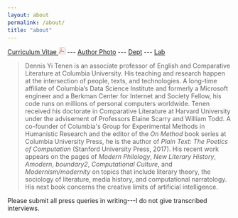 ```yaml
---
layout: about
permalink: /about/
title: "about"
---
```


[Curriculum Vitae <img src="../public/pdf.png" />][5] --- [Author Photo][6] --- [Dept][7] ---
[Lab][8]

> Dennis Yi Tenen is an associate professor of English and Comparative Literature
at Columbia University. His teaching and research happen at the intersection of people, texts,
and technologies. A long-time affiliate of Columbia’s Data Science Institute and formerly a
Microsoft engineer and a Berkman Center for Internet and Society Fellow, his code runs on
millions of personal computers worldwide. Tenen received his doctorate in Comparative
Literature at Harvard University under the advisement of Professors Elaine Scarry and William
Todd. A co-founder of Columbia's Group for Experimental Methods in Humanistic Research and the
editor of the *On Method* book series at Columbia University Press, he is the author of *Plain
Text: The Poetics of Computation* (Stanford University Press, 2017). His recent work appears on
the pages of *Modern Philology*, *New Literary History*, *Amodern*, *boundary2*, *Computational
Culture*, and *Modernism/modernity* on topics that include literary theory, the sociology of
literature, media history, and computational narratology. His next book concerns the creative
limits of artificial intelligence.

Please submit all press queries in writing---I do not give transcribed
interviews.

[1]: http://english.columbia.edu
[2]: http://datascience.columbia.edu/new-media
[3]: http://www.sup.org/books/title/?id=26821
[4]: http://xpmethod.plaintext.in
[5]: https://github.com/denten/denten.github.io/raw/master/_includes/CV/imprints/denten-CV.pdf
[6]: https://github.com/denten/denten.github.io/blob/master/public/denten-profile-photo.jpg
[7]: http://english.columbia.edu/people/profile/453
[8]: http://xpmethod.plaintext.in/
